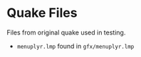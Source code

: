 # Quake Files
Files from original quake used in testing.

* `menuplyr.lmp` found in `gfx/menuplyr.lmp`
